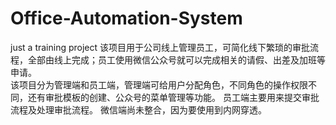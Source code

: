 # Office-Automation-System
  just a training project 
  该项目用于公司线上管理员工，可简化线下繁琐的审批流程，全部由线上完成；员工使用微信公众号就可以完成相关的请假、出差及加班等申请。  
  该项目分为管理端和员工端，管理端可给用户分配角色，不同角色的操作权限不同，还有审批模板的创建、公众号的菜单管理等功能。 
  员工端主要用来提交审批流程及处理审批流程。 
  微信端尚未整合，因为要使用到内网穿透。 
